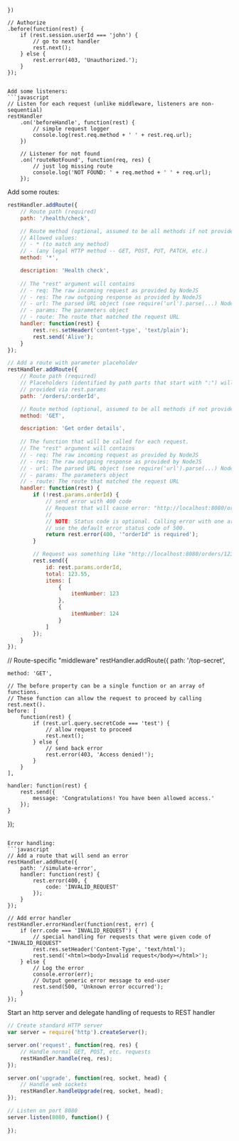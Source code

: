     })

    // Authorize
    .before(function(rest) {
        if (rest.session.userId === 'john') {
            // go to next handler
            rest.next();
        } else {
            rest.error(403, 'Unauthorized.');
        }
    });
```

Add some listeners:
```javascript
// Listen for each request (unlike middleware, listeners are non-sequential)
restHandler
    .on('beforeHandle', function(rest) {
        // simple request logger
        console.log(rest.req.method + ' ' + rest.req.url);
    })

    // Listener for not found
    .on('routeNotFound', function(req, res) {
        // just log missing route
        console.log('NOT FOUND: ' + req.method + ' ' + req.url);
    });
```

Add some routes:
```javascript
restHandler.addRoute({
    // Route path (required)
    path: '/health/check',

    // Route method (optional, assumed to be all methods if not provided).
    // Allowed values:
    // - * (to match any method)
    // - (any legal HTTP method -- GET, POST, PUT, PATCH, etc.)
    method: '*',

    description: 'Health check',
    
    // The "rest" argument will contains
    // - req: The raw incoming request as provided by NodeJS
    // - res: The raw outgoing response as provided by NodeJS
    // - url: The parsed URL object (see require('url').parse(...) NodeJS documentation)
    // - params: The parameters object
    // - route: The route that matched the request URL
    handler: function(rest) {
        rest.res.setHeader('content-type', 'text/plain');
        rest.send('Alive');
    }
});

// Add a route with parameter placeholder
restHandler.addRoute({
    // Route path (required)
    // Placeholders (identified by path parts that start with ":") will be
    // provided via rest.params
    path: '/orders/:orderId',

    // Route method (optional, assumed to be all methods if not provided)
    method: 'GET',

    description: 'Get order details',
    
    // The function that will be called for each request.
    // The "rest" argument will contains
    // - req: The raw incoming request as provided by NodeJS
    // - res: The raw outgoing response as provided by NodeJS
    // - url: The parsed URL object (see require('url').parse(...) NodeJS documentation)
    // - params: The parameters object
    // - route: The route that matched the request URL
    handler: function(rest) {
        if (!rest.params.orderId) {
            // send error with 400 code
            // Request that will cause error: "http://localhost:8080/orders/"
            //
            // NOTE: Status code is optional. Calling error with one argument will
            // use the default error status code of 500.
            return rest.error(400, '"orderId" is required');
        }

        // Request was something like "http://localhost:8080/orders/123"
        rest.send({
            id: rest.params.orderId,
            total: 123.55,
            items: [
                {
                    itemNumber: 123
                },
                {
                    itemNumber: 124
                }
            ]
        });
    }
});
```

// Route-specific "middleware"
restHandler.addRoute({
    path: '/top-secret',
    
    method: 'GET',
    
    // The before property can be a single function or an array of functions.
    // These function can allow the request to proceed by calling rest.next().
    before: [
        function(rest) {
            if (rest.url.query.secretCode === 'test') {
                // allow request to proceed
                rest.next();
            } else {
                // send back error
                rest.error(403, 'Access denied!');
            }
        }
    ],
    
    handler: function(rest) {
        rest.send({
            message: 'Congratulations! You have been allowed access.'
        });
    }
});
```
            
Error handling:
```javascript
// Add a route that will send an error
restHandler.addRoute({
    path: '/simulate-error',
    handler: function(rest) {
        rest.error(400, {
            code: 'INVALID_REQUEST'
        });
    }
});

// Add error handler
restHandler.errorHandler(function(rest, err) {
    if (err.code === 'INVALID_REQUEST') {
        // special handling for requests that were given code of "INVALID_REQUEST"
        rest.res.setHeader('Content-Type', 'text/html');
        rest.send('<html><body>Invalid request</body></html>');
    } else {
        // Log the error
        console.error(err);
        // Output generic error message to end-user
        rest.send(500, 'Unknown error occurred');
    }
});
```

Start an http server and delegate handling of requests to REST handler
```javascript
// Create standard HTTP server
var server = require('http').createServer();

server.on('request', function(req, res) {
    // Handle normal GET, POST, etc. requests
    restHandler.handle(req, res);
});

server.on('upgrade', function(req, socket, head) {
    // Handle web sockets
    restHandler.handleUpgrade(req, socket, head);
});

// Listen on port 8080
server.listen(8080, function() {
    
});
```

